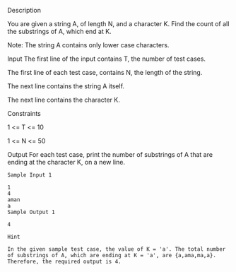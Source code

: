 Description

You are given a string A, of length N, and a character K. Find the count of all the substrings of A, which end at K.

Note: The string A contains only lower case characters.


Input
The first line of the input contains T, the number of test cases.

The first line of each test case, contains N, the length of the string.

The next line contains the string A itself.

The next line contains the character K.

Constraints

1 <= T <= 10

1 <= N <= 50


Output
For each test case, print the number of substrings of A that are ending at the character K, on a new line.

```
Sample Input 1 

1
4
aman
a
Sample Output 1

4
```

```
Hint

In the given sample test case, the value of K = 'a'. The total number of substrings of A, which are ending at K = 'a', are {a,ama,ma,a}. Therefore, the required output is 4.
```
